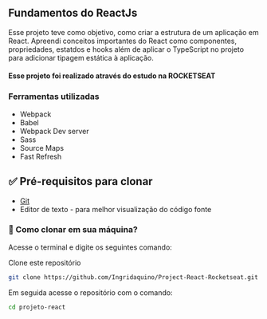 ## Fundamentos do ReactJs

Esse projeto teve como objetivo, como criar a estrutura de um aplicação em React. Apreendi conceitos importantes do React como componentes, propriedades, estatdos e hooks além de aplicar o TypeScript no projeto para adicionar tipagem estática à aplicação.

#### Esse projeto foi realizado através do estudo na ROCKETSEAT 

### Ferramentas utilizadas 

* Webpack
* Babel
* Webpack Dev server
* Sass
* Source Maps
* Fast Refresh


## ✅ Pré-requisitos para clonar

- [Git](https://git-scm.com)
- Editor de texto - para melhor visualização do código fonte




### 🔁 Como clonar em sua máquina?
Acesse o terminal e digite os seguintes comando:

Clone este repositório
```bash
git clone https://github.com/Ingridaquino/Project-React-Rocketseat.git projeto-react
```

Em seguida acesse o repositório com o comando:
```bash
cd projeto-react
```



